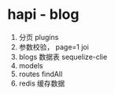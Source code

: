 # hapi - blog

1. 分页 plugins
2. 参数校验， page=1 joi
3. blogs 数据表 sequelize-clie
4. models
5. routes findAll
6. redis 缓存数据
